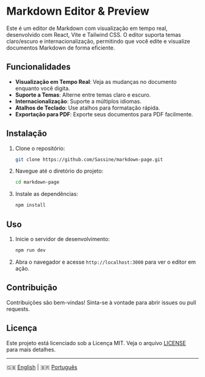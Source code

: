 # Markdown Editor & Preview

Este é um editor de Markdown com visualização em tempo real, desenvolvido com React, Vite e Tailwind CSS. O editor suporta temas claro/escuro e internacionalização, permitindo que você edite e visualize documentos Markdown de forma eficiente.

## Funcionalidades

- **Visualização em Tempo Real**: Veja as mudanças no documento enquanto você digita.
- **Suporte a Temas**: Alterne entre temas claro e escuro.
- **Internacionalização**: Suporte a múltiplos idiomas.
- **Atalhos de Teclado**: Use atalhos para formatação rápida.
- **Exportação para PDF**: Exporte seus documentos para PDF facilmente.

## Instalação

1. Clone o repositório:
   ```bash
   git clone https://github.com/Sassine/markdown-page.git
   ```
2. Navegue até o diretório do projeto:
   ```bash
   cd markdown-page
   ```
3. Instale as dependências:
   ```bash
   npm install
   ```

## Uso

1. Inicie o servidor de desenvolvimento:
   ```bash
   npm run dev
   ```
2. Abra o navegador e acesse `http://localhost:3000` para ver o editor em ação.

## Contribuição

Contribuições são bem-vindas! Sinta-se à vontade para abrir issues ou pull requests.

## Licença

Este projeto está licenciado sob a Licença MIT. Veja o arquivo [LICENSE](LICENSE) para mais detalhes.

---

🇬🇧 [English](README.md) | 🇧🇷 [Português](README.pt.md) 